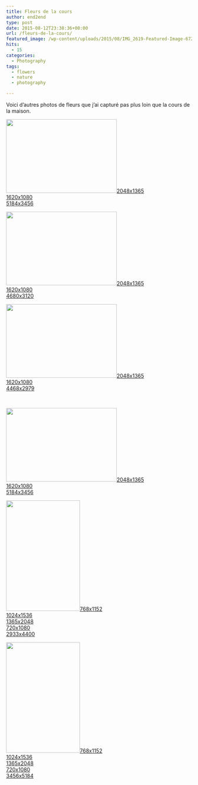 ```yaml
---
title: Fleurs de la cours
author: end2end
type: post
date: 2015-08-12T23:38:36+00:00
url: /fleurs-de-la-cours/
featured_image: /wp-content/uploads/2015/08/IMG_2619-Featured-Image-672x378.jpg
hits:
  - 15
categories:
  - Photography
tags:
  - flowers
  - nature
  - photography

---
```

Voici d&#8217;autres photos de fleurs que j&#8217;ai capturé pas plus loin que la cours de la maison.<!--more-->

<div id='gallery-14' class='gallery galleryid-1092 gallery-columns-3 gallery-size-medium gallery1'>
  <dl class="gallery-item">
    <dt class="gallery-icon">
      <a href="http://www.end2endzone.com/wp-content/uploads/2015/08/IMG_2611_LR5-1620x1080.jpg" title="" rel="gallery1"><img src="http://www.end2endzone.com/wp-content/uploads/2015/08/IMG_2611_LR5-300x200.jpg" width="300" height="200" alt="" /></a><span><a class="void" href="http://www.end2endzone.com/wp-content/uploads/2015/08/IMG_2611_LR5.jpg" rel="nolightbox" target="_blank">2048x1365</a><br /><a class="void" href="http://www.end2endzone.com/wp-content/uploads/2015/08/IMG_2611_LR5-1620x1080.jpg" rel="nolightbox" target="_blank">1620x1080</a><br /><a class="void" href="http://www.end2endzone.com/wp-content/uploads/2015/08/IMG_2611_LR5.jpg" rel="nolightbox" target="_blank">5184x3456</a></span>
    </dt>
  </dl>
  
  <dl class="gallery-item">
    <dt class="gallery-icon">
      <a href="http://www.end2endzone.com/wp-content/uploads/2015/08/IMG_2637_LR5-1620x1080.jpg" title="" rel="gallery1"><img src="http://www.end2endzone.com/wp-content/uploads/2015/08/IMG_2637_LR5-300x200.jpg" width="300" height="200" alt="" /></a><span><a class="void" href="http://www.end2endzone.com/wp-content/uploads/2015/08/IMG_2637_LR5.jpg" rel="nolightbox" target="_blank">2048x1365</a><br /><a class="void" href="http://www.end2endzone.com/wp-content/uploads/2015/08/IMG_2637_LR5-1620x1080.jpg" rel="nolightbox" target="_blank">1620x1080</a><br /><a class="void" href="http://www.end2endzone.com/wp-content/uploads/2015/08/IMG_2637_LR5.jpg" rel="nolightbox" target="_blank">4680x3120</a></span>
    </dt>
  </dl>
  
  <dl class="gallery-item">
    <dt class="gallery-icon">
      <a href="http://www.end2endzone.com/wp-content/uploads/2015/08/IMG_2821_e2ez-1620x1080.jpg" title="" rel="gallery1"><img src="http://www.end2endzone.com/wp-content/uploads/2015/08/IMG_2821_e2ez-300x200.jpg" width="300" height="200" alt="" /></a><span><a class="void" href="http://www.end2endzone.com/wp-content/uploads/2015/08/IMG_2821_e2ez.jpg" rel="nolightbox" target="_blank">2048x1365</a><br /><a class="void" href="http://www.end2endzone.com/wp-content/uploads/2015/08/IMG_2821_e2ez-1620x1080.jpg" rel="nolightbox" target="_blank">1620x1080</a><br /><a class="void" href="http://www.end2endzone.com/wp-content/uploads/2015/08/IMG_2821_e2ez.jpg" rel="nolightbox" target="_blank">4468x2979</a></span>
    </dt>
  </dl>
  
  <br style="clear: both" />
  
  <dl class="gallery-item">
    <dt class="gallery-icon">
      <a href="http://www.end2endzone.com/wp-content/uploads/2015/08/IMG_2619_LR5-1620x1080.jpg" title="" rel="gallery1"><img src="http://www.end2endzone.com/wp-content/uploads/2015/08/IMG_2619_LR5-300x200.jpg" width="300" height="200" alt="" /></a><span><a class="void" href="http://www.end2endzone.com/wp-content/uploads/2015/08/IMG_2619_LR5.jpg" rel="nolightbox" target="_blank">2048x1365</a><br /><a class="void" href="http://www.end2endzone.com/wp-content/uploads/2015/08/IMG_2619_LR5-1620x1080.jpg" rel="nolightbox" target="_blank">1620x1080</a><br /><a class="void" href="http://www.end2endzone.com/wp-content/uploads/2015/08/IMG_2619_LR5.jpg" rel="nolightbox" target="_blank">5184x3456</a></span>
    </dt>
  </dl>
  
  <dl class="gallery-item">
    <dt class="gallery-icon">
      <a href="http://www.end2endzone.com/wp-content/uploads/2015/08/IMG_2943_e2ez-720x1080.jpg" title="" rel="gallery1"><img src="http://www.end2endzone.com/wp-content/uploads/2015/08/IMG_2943_e2ez-200x300.jpg" width="200" height="300" alt="" /></a><span><a class="void" href="http://www.end2endzone.com/wp-content/uploads/2015/08/IMG_2943_e2ez.jpg" rel="nolightbox" target="_blank">768x1152</a><br /><a class="void" href="http://www.end2endzone.com/wp-content/uploads/2015/08/IMG_2943_e2ez.jpg" rel="nolightbox" target="_blank">1024x1536</a><br /><a class="void" href="http://www.end2endzone.com/wp-content/uploads/2015/08/IMG_2943_e2ez.jpg" rel="nolightbox" target="_blank">1365x2048</a><br /><a class="void" href="http://www.end2endzone.com/wp-content/uploads/2015/08/IMG_2943_e2ez-720x1080.jpg" rel="nolightbox" target="_blank">720x1080</a><br /><a class="void" href="http://www.end2endzone.com/wp-content/uploads/2015/08/IMG_2943_e2ez.jpg" rel="nolightbox" target="_blank">2933x4400</a></span>
    </dt>
  </dl>
  
  <dl class="gallery-item">
    <dt class="gallery-icon">
      <a href="http://www.end2endzone.com/wp-content/uploads/2015/08/IMG_2624_LR5-720x1080.jpg" title="" rel="gallery1"><img src="http://www.end2endzone.com/wp-content/uploads/2015/08/IMG_2624_LR5-200x300.jpg" width="200" height="300" alt="" /></a><span><a class="void" href="http://www.end2endzone.com/wp-content/uploads/2015/08/IMG_2624_LR5.jpg" rel="nolightbox" target="_blank">768x1152</a><br /><a class="void" href="http://www.end2endzone.com/wp-content/uploads/2015/08/IMG_2624_LR5.jpg" rel="nolightbox" target="_blank">1024x1536</a><br /><a class="void" href="http://www.end2endzone.com/wp-content/uploads/2015/08/IMG_2624_LR5.jpg" rel="nolightbox" target="_blank">1365x2048</a><br /><a class="void" href="http://www.end2endzone.com/wp-content/uploads/2015/08/IMG_2624_LR5-720x1080.jpg" rel="nolightbox" target="_blank">720x1080</a><br /><a class="void" href="http://www.end2endzone.com/wp-content/uploads/2015/08/IMG_2624_LR5.jpg" rel="nolightbox" target="_blank">3456x5184</a></span>
    </dt>
  </dl>
  
  <br style="clear: both" />
</div>